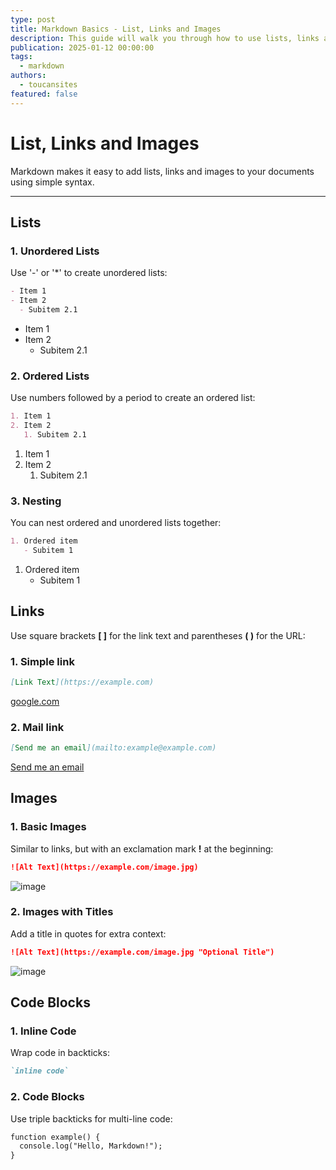 ```yaml
---
type: post
title: Markdown Basics - List, Links and Images
description: This guide will walk you through how to use lists, links and images in Markdown
publication: 2025-01-12 00:00:00
tags:
  - markdown
authors:
  - toucansites
featured: false
---
```


# List, Links and Images

Markdown makes it easy to add lists, links and images to your documents using simple syntax.

---

## Lists

### 1. Unordered Lists

Use '-' or '*' to create unordered lists:

```markdown
- Item 1
- Item 2
  - Subitem 2.1
```

- Item 1
- Item 2
  - Subitem 2.1

### 2. Ordered Lists

Use numbers followed by a period to create an ordered list:

```markdown
1. Item 1
2. Item 2
   1. Subitem 2.1
```

1. Item 1
2. Item 2
   1. Subitem 2.1

### 3. Nesting

You can nest ordered and unordered lists together:

```markdown
1. Ordered item
   - Subitem 1
```

1. Ordered item
   - Subitem 1

## Links

Use square brackets **[ ]** for the link text and parentheses **( )** for the URL:

### 1. Simple link

```markdown
[Link Text](https://example.com)
```

[google.com](https://google.com)

### 2. Mail link

```markdown
[Send me an email](mailto:example@example.com)
```

[Send me an email](mailto:example@example.com)

## Images

### 1. Basic Images

Similar to links, but with an exclamation mark **!** at the beginning:

```markdown
![Alt Text](https://example.com/image.jpg)
```

![image](https://img.freepik.com/free-photo/transparent-colourful-autumn-leaves_23-2148239694.jpg)

### 2. Images with Titles

Add a title in quotes for extra context:

```markdown
![Alt Text](https://example.com/image.jpg "Optional Title")
```

![image](https://img.freepik.com/free-photo/transparent-colourful-autumn-leaves_23-2148239694.jpg "with title")

## Code Blocks

### 1. Inline Code

Wrap code in backticks:

```markdown
`inline code`
```

### 2. Code Blocks

Use triple backticks for multi-line code:

```markdown
function example() {
  console.log("Hello, Markdown!");
}
```
